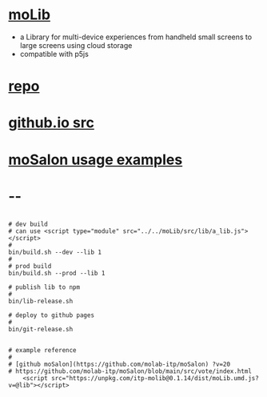 # [moLib](https://github.com/molab-itp/moLib)

- a Library for multi-device experiences from handheld small screens to large screens using cloud storage
- compatible with p5js

# [repo](https://github.com/molab-itp/moLib)

# [github.io src](https://molab-itp.github.io/moLib/src?v=20)

# [moSalon usage examples](https://github.com/molab-itp/moSalon)

# --

```

# dev build
# can use <script type="module" src="../../moLib/src/lib/a_lib.js"></script>
#
bin/build.sh --dev --lib 1
#
# prod build
bin/build.sh --prod --lib 1

# publish lib to npm
#
bin/lib-release.sh

# deploy to github pages
#
bin/git-release.sh


# example reference
#
# [github moSalon](https://github.com/molab-itp/moSalon) ?v=20
# https://github.com/molab-itp/moSalon/blob/main/src/vote/index.html
    <script src="https://unpkg.com/itp-molib@0.1.14/dist/moLib.umd.js?v=@lib"></script>


```
